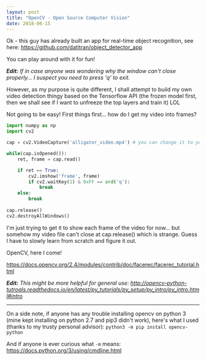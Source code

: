 ```yaml
---
layout: post
title: "OpenCV - Open Source Computer Vision"
date: 2018-06-15
---
```


Ok - this guy has already built an app for real-time object recognition, see here: https://github.com/datitran/object_detector_app

You can play around with it for fun!

*__Edit:__ If in case anyone was wondering why the window can't close properly... I suspect you need to press 'q' to exit.*

However, as my purpose is quite different, I shall attempt to build my own video detection thingy based on the Tensorflow API (the frozen model first, then we shall see if I want to unfreeze the top layers and train it) LOL

Not going to be easy! First things first... how do I get my video into frames?

```python
import numpy as np
import cv2

cap = cv2.VideoCapture('alligator_video.mp4') # you can change it to your video file

while(cap.isOpened()):
    ret, frame = cap.read()

    if ret == True:
        cv2.imshow('frame', frame)
        if cv2.waitKey(1) & 0xFF == ord('q'):
            break
    else:
        break
            
cap.release()
cv2.destroyAllWindows()

```

I'm just trying to get it to show each frame of the video for now... but somehow my video file can't close at cap.release() which is strange. Guess I have to slowly learn from scratch and figure it out.

OpenCV, here I come!

https://docs.opencv.org/2.4/modules/contrib/doc/facerec/facerec_tutorial.html

*__Edit:__ This might be more helpful for general use: http://opencv-python-tutroals.readthedocs.io/en/latest/py_tutorials/py_setup/py_intro/py_intro.html#intro*

---

On a side note, if anyone has any trouble installing opencv on python 3 (mine kept installing on python 2.7 and pip3 didn't work), here's what I used (thanks to my trusty personal advisor): `python3 -m pip install opencv-python`

And if anyone is ever curious what `-m` means: https://docs.python.org/3/using/cmdline.html